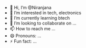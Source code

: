 - 👋 Hi, I’m @Niranjana
- 👀 I’m interested in tech, electronics 
- 🌱 I’m currently learning btech 
- 💞️ I’m looking to collaborate on ...
- 📫 How to reach me ...
- 😄 Pronouns: ...
- ⚡ Fun fact: ...

<!---
Neera-d37/Neera-d37 is a ✨ special ✨ repository because its `README.md` (this file) appears on your GitHub profile.
You can click the Preview link to take a look at your changes.
--->
